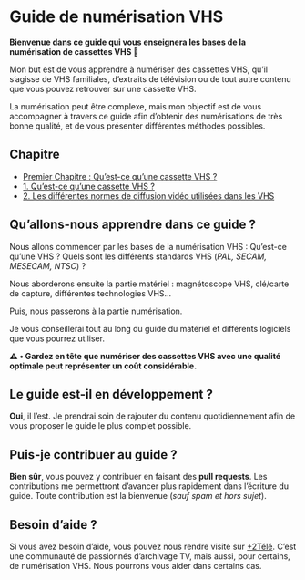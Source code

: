 # Guide de numérisation VHS

**Bienvenue dans ce guide qui vous enseignera les bases de la numérisation de cassettes VHS 👋**

Mon but est de vous apprendre à numériser des cassettes VHS, qu’il s’agisse de VHS familiales, d’extraits de télévision ou de tout autre contenu que vous pouvez retrouver sur une cassette VHS.

La numérisation peut être complexe, mais mon objectif est de vous accompagner à travers ce guide afin d’obtenir des numérisations de très bonne qualité, et de vous présenter différentes méthodes possibles.

## Chapitre

* [Premier Chapitre : Qu’est-ce qu’une cassette VHS ?](https://github.com/TommyLPB39/Guide-Numerisation-VHS/tree/main/1.%20Qu'est-ce%20qu'une%20cassette%20VHS)
 * [1. Qu’est-ce qu’une cassette VHS ?](https://github.com/TommyLPB39/Guide-Numerisation-VHS/blob/main/1.%20Qu%27est-ce%20qu%27une%20cassette%20VHS%2FQu%27est-ce%20qu%27une%20cassette%20VHS.md)
 * [2. Les différentes normes de diffusion vidéo utilisées dans les VHS](https://github.com/TommyLPB39/Guide-Numerisation-VHS/blob/main/1.%20Qu%27est-ce%20qu%27une%20cassette%20VHS%2FLes%20diff%C3%A9rentes%20normes%20de%20diffusion%20vid%C3%A9o%20utilis%C3%A9es%20dans%20les%20VHS.md)

## Qu’allons-nous apprendre dans ce guide ?

Nous allons commencer par les bases de la numérisation VHS : Qu’est-ce qu’une VHS ? Quels sont les différents standards VHS (*PAL, SECAM, MESECAM, NTSC*) ?

Nous aborderons ensuite la partie matériel : magnétoscope VHS, clé/carte de capture, différentes technologies VHS...

Puis, nous passerons à la partie numérisation.

Je vous conseillerai tout au long du guide du matériel et différents logiciels que vous pourrez utiliser.

**⚠️ • Gardez en tête que numériser des cassettes VHS avec une qualité optimale peut représenter un coût considérable.**

## Le guide est-il en développement ?

**Oui**, il l’est. Je prendrai soin de rajouter du contenu quotidiennement afin de vous proposer le guide le plus complet possible.

## Puis-je contribuer au guide ?

**Bien sûr**, vous pouvez y contribuer en faisant des **pull requests**. Les contributions me permettront d’avancer plus rapidement dans l’écriture du guide. Toute contribution est la bienvenue (*sauf spam et hors sujet*).

## Besoin d’aide ?

Si vous avez besoin d’aide, vous pouvez nous rendre visite sur [+2Télé](https://plus2tele.com/). C’est une communauté de passionnés d’archivage TV, mais aussi, pour certains, de numérisation VHS. Nous pourrons vous aider dans certains cas.
